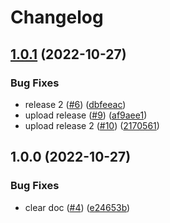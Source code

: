 # Changelog

## [1.0.1](https://github.com/teabot/benchmark/compare/v1.0.0...v1.0.1) (2022-10-27)


### Bug Fixes

* release 2 ([#6](https://github.com/teabot/benchmark/issues/6)) ([dbfeeac](https://github.com/teabot/benchmark/commit/dbfeeacba08ebca9c81678508549b492f7200c96))
* upload release ([#9](https://github.com/teabot/benchmark/issues/9)) ([af9aee1](https://github.com/teabot/benchmark/commit/af9aee1aa9eec38a2009d1b4abb57108bacb21e3))
* upload release 2 ([#10](https://github.com/teabot/benchmark/issues/10)) ([2170561](https://github.com/teabot/benchmark/commit/2170561c89494ebf23f8213bffde2499595fc65d))

## 1.0.0 (2022-10-27)


### Bug Fixes

* clear doc ([#4](https://github.com/teabot/benchmark/issues/4)) ([e24653b](https://github.com/teabot/benchmark/commit/e24653ba4c1a6d08f0c4c2781f019529dd1071fe))
